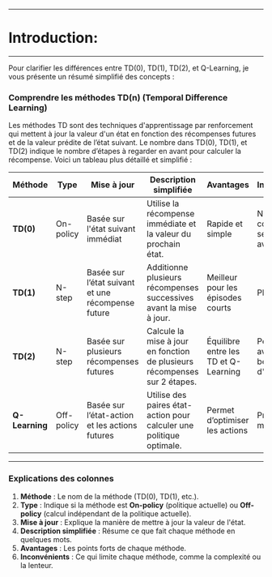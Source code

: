 ------------------------
# Introduction: 
-------------------------

Pour clarifier les différences entre TD(0), TD(1), TD(2), et Q-Learning, je vous présente un résumé simplifié des concepts :

### Comprendre les méthodes TD(n) (Temporal Difference Learning)

Les méthodes TD sont des techniques d'apprentissage par renforcement qui mettent à jour la valeur d'un état en fonction des récompenses futures et de la valeur prédite de l’état suivant. Le nombre dans TD(0), TD(1), et TD(2) indique le nombre d’étapes à regarder en avant pour calculer la récompense. Voici un tableau plus détaillé et simplifié :

| **Méthode** | **Type**       | **Mise à jour**                                    | **Description simplifiée**                                    | **Avantages**                    | **Inconvénients**                     |
|-------------|----------------|----------------------------------------------------|---------------------------------------------------------------|----------------------------------|---------------------------------------|
| **TD(0)**   | On-policy      | Basée sur l'état suivant immédiat                  | Utilise la récompense immédiate et la valeur du prochain état. | Rapide et simple                 | Ne prend en compte qu’un seul pas en avant |
| **TD(1)**   | N-step         | Basée sur l’état suivant et une récompense future | Additionne plusieurs récompenses successives avant la mise à jour. | Meilleur pour les épisodes courts | Plus complexe                          |
| **TD(2)**   | N-step         | Basée sur plusieurs récompenses futures            | Calcule la mise à jour en fonction de plusieurs récompenses sur 2 étapes. | Équilibre entre les TD et Q-Learning | Peut être lent avec beaucoup d'étapes |
| **Q-Learning** | Off-policy | Basée sur l’état-action et les actions futures    | Utilise des paires état-action pour calculer une politique optimale. | Permet d’optimiser les actions  | Prend plus de mémoire |

---

### Explications des colonnes

1. **Méthode** : Le nom de la méthode (TD(0), TD(1), etc.).
2. **Type** : Indique si la méthode est **On-policy** (politique actuelle) ou **Off-policy** (calcul indépendant de la politique actuelle). 
3. **Mise à jour** : Explique la manière de mettre à jour la valeur de l'état.
4. **Description simplifiée** : Résume ce que fait chaque méthode en quelques mots.
5. **Avantages** : Les points forts de chaque méthode.
6. **Inconvénients** : Ce qui limite chaque méthode, comme la complexité ou la lenteur.

